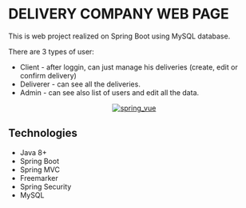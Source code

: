 DELIVERY COMPANY WEB PAGE
=======================================


This is web project realized on Spring Boot using MySQL database. 

There are 3 types of user:
- Client - after loggin, can just manage his deliveries (create, edit or confirm delivery)
- Deliverer - can see all the deliveries. 
- Admin - can see also list of users and edit all the data.


<p align="center">
  <a href ="##"><img alt="spring_vue" src="https://github.com/artsiomandryianau/BoxyBox/tree/master/images/2.png?raw=true"></a></p>

Technologies
------------

- Java 8+
- Spring Boot
- Spring MVC
- Freemarker
- Spring Security
- MySQL





